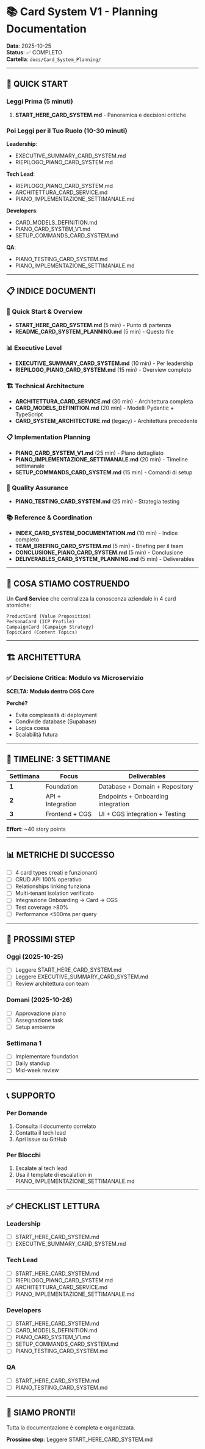 # 📚 Card System V1 - Planning Documentation

**Data**: 2025-10-25  
**Status**: ✅ COMPLETO  
**Cartella**: `docs/Card_System_Planning/`

---

## 🎯 QUICK START

### Leggi Prima (5 minuti)
1. **START_HERE_CARD_SYSTEM.md** - Panoramica e decisioni critiche

### Poi Leggi per il Tuo Ruolo (10-30 minuti)

**Leadership**:
- EXECUTIVE_SUMMARY_CARD_SYSTEM.md
- RIEPILOGO_PIANO_CARD_SYSTEM.md

**Tech Lead**:
- RIEPILOGO_PIANO_CARD_SYSTEM.md
- ARCHITETTURA_CARD_SERVICE.md
- PIANO_IMPLEMENTAZIONE_SETTIMANALE.md

**Developers**:
- CARD_MODELS_DEFINITION.md
- PIANO_CARD_SYSTEM_V1.md
- SETUP_COMMANDS_CARD_SYSTEM.md

**QA**:
- PIANO_TESTING_CARD_SYSTEM.md
- PIANO_IMPLEMENTAZIONE_SETTIMANALE.md

---

## 📋 INDICE DOCUMENTI

### 🎯 Quick Start & Overview
- **START_HERE_CARD_SYSTEM.md** (5 min) - Punto di partenza
- **README_CARD_SYSTEM_PLANNING.md** (5 min) - Questo file

### 📊 Executive Level
- **EXECUTIVE_SUMMARY_CARD_SYSTEM.md** (10 min) - Per leadership
- **RIEPILOGO_PIANO_CARD_SYSTEM.md** (15 min) - Overview completo

### 🏗️ Technical Architecture
- **ARCHITETTURA_CARD_SERVICE.md** (30 min) - Architettura completa
- **CARD_MODELS_DEFINITION.md** (20 min) - Modelli Pydantic + TypeScript
- **CARD_SYSTEM_ARCHITECTURE.md** (legacy) - Architettura precedente

### 📋 Implementation Planning
- **PIANO_CARD_SYSTEM_V1.md** (25 min) - Piano dettagliato
- **PIANO_IMPLEMENTAZIONE_SETTIMANALE.md** (20 min) - Timeline settimanale
- **SETUP_COMMANDS_CARD_SYSTEM.md** (15 min) - Comandi di setup

### 🧪 Quality Assurance
- **PIANO_TESTING_CARD_SYSTEM.md** (25 min) - Strategia testing

### 📚 Reference & Coordination
- **INDEX_CARD_SYSTEM_DOCUMENTATION.md** (10 min) - Indice completo
- **TEAM_BRIEFING_CARD_SYSTEM.md** (5 min) - Briefing per il team
- **CONCLUSIONE_PIANO_CARD_SYSTEM.md** (5 min) - Conclusione
- **DELIVERABLES_CARD_SYSTEM_PLANNING.md** (5 min) - Deliverables

---

## 🎯 COSA STIAMO COSTRUENDO

Un **Card Service** che centralizza la conoscenza aziendale in 4 card atomiche:

```
ProductCard (Value Proposition)
PersonaCard (ICP Profile)
CampaignCard (Campaign Strategy)
TopicCard (Content Topics)
```

---

## 🏗️ ARCHITETTURA

### ✅ Decisione Critica: Modulo vs Microservizio

**SCELTA: Modulo dentro CGS Core**

**Perché?**
- Evita complessità di deployment
- Condivide database (Supabase)
- Logica coesa
- Scalabilità futura

---

## 📅 TIMELINE: 3 SETTIMANE

| Settimana | Focus | Deliverables |
|-----------|-------|--------------|
| **1** | Foundation | Database + Domain + Repository |
| **2** | API + Integration | Endpoints + Onboarding integration |
| **3** | Frontend + CGS | UI + CGS integration + Testing |

**Effort**: ~40 story points

---

## 📊 METRICHE DI SUCCESSO

- [ ] 4 card types creati e funzionanti
- [ ] CRUD API 100% operativo
- [ ] Relationships linking funziona
- [ ] Multi-tenant isolation verificato
- [ ] Integrazione Onboarding → Card → CGS
- [ ] Test coverage >80%
- [ ] Performance <500ms per query

---

## 🚀 PROSSIMI STEP

### Oggi (2025-10-25)
- [ ] Leggere START_HERE_CARD_SYSTEM.md
- [ ] Leggere EXECUTIVE_SUMMARY_CARD_SYSTEM.md
- [ ] Review architettura con team

### Domani (2025-10-26)
- [ ] Approvazione piano
- [ ] Assegnazione task
- [ ] Setup ambiente

### Settimana 1
- [ ] Implementare foundation
- [ ] Daily standup
- [ ] Mid-week review

---

## 📞 SUPPORTO

### Per Domande
1. Consulta il documento correlato
2. Contatta il tech lead
3. Apri issue su GitHub

### Per Blocchi
1. Escalate al tech lead
2. Usa il template di escalation in PIANO_IMPLEMENTAZIONE_SETTIMANALE.md

---

## ✅ CHECKLIST LETTURA

### Leadership
- [ ] START_HERE_CARD_SYSTEM.md
- [ ] EXECUTIVE_SUMMARY_CARD_SYSTEM.md

### Tech Lead
- [ ] START_HERE_CARD_SYSTEM.md
- [ ] RIEPILOGO_PIANO_CARD_SYSTEM.md
- [ ] ARCHITETTURA_CARD_SERVICE.md
- [ ] PIANO_IMPLEMENTAZIONE_SETTIMANALE.md

### Developers
- [ ] START_HERE_CARD_SYSTEM.md
- [ ] CARD_MODELS_DEFINITION.md
- [ ] PIANO_CARD_SYSTEM_V1.md
- [ ] SETUP_COMMANDS_CARD_SYSTEM.md
- [ ] PIANO_TESTING_CARD_SYSTEM.md

### QA
- [ ] START_HERE_CARD_SYSTEM.md
- [ ] PIANO_TESTING_CARD_SYSTEM.md

---

## 🎉 SIAMO PRONTI!

Tutta la documentazione è completa e organizzata.

**Prossimo step**: Leggere START_HERE_CARD_SYSTEM.md


